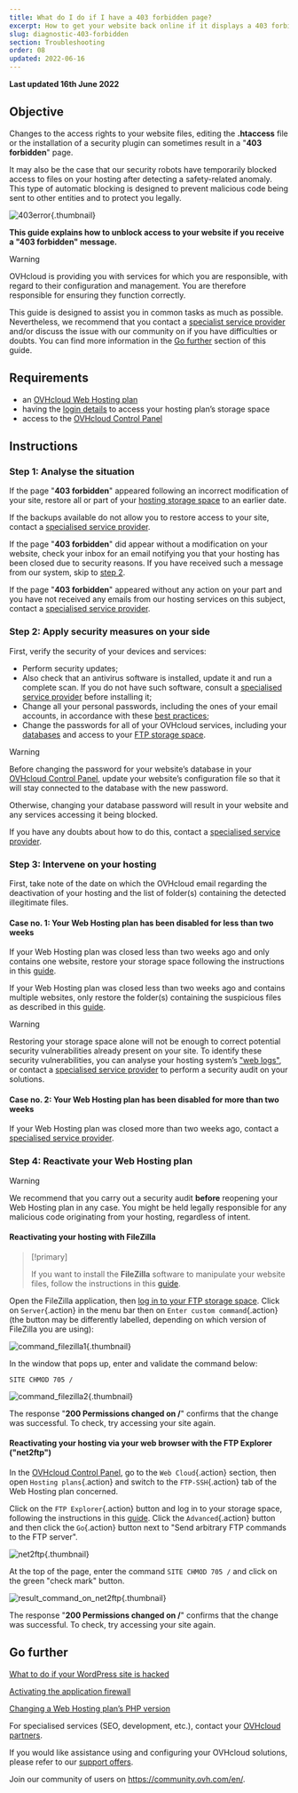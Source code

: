 ```yaml
---
title: What do I do if I have a 403 forbidden page?
excerpt: How to get your website back online if it displays a 403 forbidden page
slug: diagnostic-403-forbidden
section: Troubleshooting
order: 08
updated: 2022-06-16
---
```


**Last updated 16th June 2022**

## Objective

Changes to the access rights to your website files, editing the **.htaccess** file or the installation of a security plugin can sometimes result in a "**403 forbidden**" page.

It may also be the case that our security robots have temporarily blocked access to files on your hosting after detecting a safety-related anomaly. This type of automatic blocking is designed to prevent malicious code being sent to other entities and to protect you legally.

![403error](images/403error.png){.thumbnail}

**This guide explains how to unblock access to your website if you receive a "403 forbidden" message.**

> [!warning]
> OVHcloud is providing you with services for which you are responsible, with regard to their configuration and management. You are therefore responsible for ensuring they function correctly.
>
> This guide is designed to assist you in common tasks as much as possible. Nevertheless, we recommend that you contact a [specialist service provider](https://partner.ovhcloud.com/en/) and/or discuss the issue with our community on if you have difficulties or doubts. You can find more information in the [Go further](#gofurther) section of this guide.


## Requirements

- an [OVHcloud Web Hosting plan](https://www.ovhcloud.com/en/web-hosting/)
- having the [login details](../log-in-to-storage-ftp-web-hosting/#step-1-retrieve-your-login-information) to access your hosting plan’s storage space
- access to the [OVHcloud Control Panel](https://ca.ovh.com/auth/?action=gotomanager&from=https://www.ovh.com/world/&ovhSubsidiary=we)

## Instructions

### Step 1: Analyse the situation

If the page "**403 forbidden**" appeared following an incorrect modification of your site, restore all or part of your [hosting storage space](../restoring-ftp-filezilla-control-panel/) to an earlier date.

If the backups available do not allow you to restore access to your site, contact a [specialised service provider](https://partner.ovhcloud.com/en/directory/).

If the page "**403 forbidden**" did appear without a modification on your website, check your inbox for an email notifying you that your hosting has been closed due to security reasons. If you have received such a message from our system, skip to [step 2](#step2).

If the page "**403 forbidden**" appeared without any action on your part and you have not received any emails from our hosting services on this subject, contact a [specialised service provider](https://partner.ovhcloud.com/en/directory/).

### Step 2: Apply security measures on your side <a name="step2"></a>

First, verify the security of your devices and services:

- Perform security updates;
- Also check that an antivirus software is installed, update it and run a complete scan. If you do not have such software, consult a [specialised service provider](https://partner.ovhcloud.com/en/directory/) before installing it;
- Change all your personal passwords, including the ones of your email accounts, in accordance with these [best practices](https://docs.ovh.com/sg/en/customer/manage-password/#generate-a-strong-password);
- Change the passwords for all of your OVHcloud services, including your [databases](../change-password-database/) and access to your [FTP storage space](../modify-ftp-user-password/).

> [!warning]
>
> Before changing the password for your website’s database in your [OVHcloud Control Panel](https://ca.ovh.com/auth/?action=gotomanager&from=https://www.ovh.com/world/&ovhSubsidiary=we), update your website’s configuration file so that it will stay connected to the database with the new password.
>
> Otherwise, changing your database password will result in your website and any services accessing it being blocked.
>
> If you have any doubts about how to do this, contact a [specialised service provider](https://partner.ovhcloud.com/en/directory/).
>

### Step 3: Intervene on your hosting

First, take note of the date on which the OVHcloud email regarding the deactivation of your hosting and the list of folder(s) containing the detected illegitimate files.

#### Case no. 1: Your Web Hosting plan has been disabled for less than two weeks

If your Web Hosting plan was closed less than two weeks ago and only contains one website, restore your storage space following the instructions in this [guide](../restoring-ftp-filezilla-control-panel/#restore-the-storage-space-via-the-ovh-control-panel).

If your Web Hosting plan was closed less than two weeks ago and contains multiple websites, only restore the folder(s) containing the suspicious files as described in this [guide](../restoring-ftp-filezilla-control-panel/#restore-a-file-using-a-software-program-or-interface).

> [!warning]
>
> Restoring your storage space alone will not be enough to correct potential security vulnerabilities already present on your site.
> To identify these security vulnerabilities, you can analyse your hosting system’s ["web logs"](https://docs.ovh.com/us/en/hosting/shared_view_my_websites_logs_and_statistics/#logs), or contact a [specialised service provider](https://partner.ovhcloud.com/en/) to perform a security audit on your solutions.
>

#### Case no. 2: Your Web Hosting plan has been disabled for more than two weeks

If your Web Hosting plan was closed more than two weeks ago, contact a [specialised service provider](https://partner.ovhcloud.com/en/directory/).

### Step 4: Reactivate your Web Hosting plan <a name="reactivate-web-hosting"></a>

> [!warning]
>
> We recommend that you carry out a security audit **before** reopening your Web Hosting plan in any case. You might be held legally responsible for any malicious code originating from your hosting, regardless of intent.
>

#### Reactivating your hosting with FileZilla

> [!primary]
>
> If you want to install the **FileZilla** software to manipulate your website files, follow the instructions in this [guide](../web_hosting_filezilla_user_guide/).
>

Open the FileZilla application, then [log in to your FTP storage space](../web_hosting_filezilla_user_guide/#ftp-connection). Click on `Server`{.action} in the menu bar then on `Enter custom command`{.action} (the button may be differently labelled, depending on which version of FileZilla you are using):

![command_filezilla1](images/command_filezilla1.png){.thumbnail}

In the window that pops up, enter and validate the command below:

```
SITE CHMOD 705 /
```

![command_filezilla2](images/command_filezilla2.png){.thumbnail}

The response "**200 Permissions changed on /**" confirms that the change was successful. To check, try accessing your site again.

#### Reactivating your hosting via your web browser with the FTP Explorer ("net2ftp")

In the [OVHcloud Control Panel](https://ca.ovh.com/auth/?action=gotomanager&from=https://www.ovh.com/world/&ovhSubsidiary=we), go to the `Web Cloud`{.action} section, then open `Hosting plans`{.action} and switch to the `FTP-SSH`{.action} tab of the Web Hosting plan concerned.

Click on the `FTP Explorer`{.action} button and log in to your storage space, following the instructions in this [guide](../log-in-to-storage-ftp-web-hosting/#1-log-in-via-ftp-explorer). Click the `Advanced`{.action} button and then click the `Go`{.action} button next to "Send arbitrary FTP commands to the FTP server".

![net2ftp](images/net2ftp.png){.thumbnail}

At the top of the page, enter the command `SITE CHMOD 705 /` and click on the green "check mark" button.

![result_command_on_net2ftp](images/result_command_on_net2ftp.png){.thumbnail}

The response "**200 Permissions changed on /**" confirms that the change was successful. To check, try accessing your site again.

## Go further <a name="gofurther"></a>

[What to do if your WordPress site is hacked](../what_to_do_if_your_wordpress_site_is_hacked/)

[Activating the application firewall](../web_hosting_activating_an_application_firewall/)

[Changing a Web Hosting plan’s PHP version](../how_to_configure_php_on_your_ovh_web_hosting_package_2014/)

For specialised services (SEO, development, etc.), contact your [OVHcloud partners](https://partner.ovhcloud.com/en/directory/).

If you would like assistance using and configuring your OVHcloud solutions, please refer to our [support offers](https://www.ovhcloud.com/en/support-levels/).

Join our community of users on <https://community.ovh.com/en/>.
